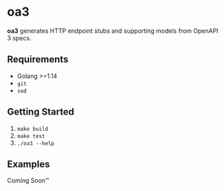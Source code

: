 # oa3

**oa3** generates HTTP endpoint stubs and supporting models from OpenAPI 3 specs.

## Requirements

* Golang >=1.14
* `git`
* `sed`

## Getting Started

1. `make build`
1. `make test`
1. `./oa3 --help`

## Examples

Coming Soon™
